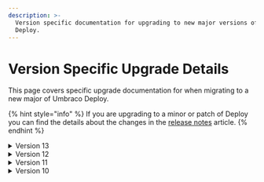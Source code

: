 ```yaml
---
description: >-
  Version specific documentation for upgrading to new major versions of Umbraco
  Deploy.
---
```


# Version Specific Upgrade Details

This page covers specific upgrade documentation for when migrating to a new major of Umbraco Deploy.

{% hint style="info" %}
If you are upgrading to a minor or patch of Deploy you can find the details about the changes in the [release notes](../../../11/umbraco-deploy/release-notes.md) article.
{% endhint %}

<details>

<summary>Version 13</summary>

Version 13 of Umbraco Deploy has a minimum dependency on Umbraco CMS core of `13.0.0`. It runs on .NET 8.

#### Breaking changes

Version 12 contains a number of breaking changes. We don't expect many projects to be affected by them as they are in areas that are not typical extension points. For reference though, the full details are listed here:

**Behavior**

* The default value for the configuration option `ResolveUserInTargetEnvironment` was changed to `true`.

**Configuration**

* [Configuration of relations](../deploy-settings.md#relationtypes) was changed from a list to a dictionary.

```json
// Before
"RelationTypes": [
  {
    "Alias": "relateParentDocumentOnDelete",
    "Mode": "Weak",
  },
  {
    "Alias": "relateShopItemOnCreate",
    "Mode": "Exclude",
  }
],

// After
"RelationTypes": {
  "relateParentDocumentOnDelete": "Weak",
  "relateShopItemOnCreate": "Exclude"
},
```

* [Configuration of value connectors](../deploy-settings.md#valueconnectors) was changed from a list to a dictionary.

```json
// Before
"ValueConnectors": [
  {
    "Alias": "nuPickers.DotNetCheckBoxPicker",
    "TypeName": "Umbraco.Deploy.Contrib.Connectors.ValueConnectors.NuPickersValueConnector,Umbraco.Deploy.Contrib.Connectors",
  }
],

// After
"ValueConnectors": {
  "nuPickers.DotNetCheckBoxPicker": "Umbraco.Deploy.Contrib.Connectors.ValueConnectors.NuPickersValueConnector, Umbraco.Deploy.Contrib.Connectors"
},
```

**Code**

The following updates describe the more significant changes to the codebase and public API:

* Moved value connectors for core property editors from `Umbraco.Deploy.Contrib` into `Umbraco.Deploy.Infrastructure`.
* Renamed the Deploy add-on for Umbraco Forms from `Umbraco.Deploy.Forms` to `Umbraco.Forms.Deploy`.

These updates are more minor. We don't expect many projects to be affected by them as they are in areas that are not typical extension points:

* Removed the obsolete `IsHeadless` property from `UmbracoCloudClientConfigurationInfo``.
* Made the `ProcessX` methods for each step of content connectors private.
* Removed the obsolete overload of `SaveContentType` on `ContentTypeConnectorBase`.
* An obsolete constructor was removed from `DictionaryItemConnector`.
* `QueueItemDto` was moved into the `Umbraco.Deploy.Infrastructure.Persistence` namespace.
* `DocumentConnector` has a changed constructor such that we can use redirect tracking logic now exposed from CMS.
* Remove now unnecessary interfaces and extension methods for rich text parsing. These were introduced to ensure backward compatibility in older versions: `IMacroParser2`, `IImageSourceParser2` and `ILocaLinkParser2`.

</details>

<details>

<summary>Version 12</summary>

Version 12 of Umbraco Deploy has a minimum dependency on Umbraco CMS core of `12.0.0`. It runs on .NET 7.

The forms deployment component has a minimum dependency on Umbraco Forms of `12.0.0`.

#### Breaking changes

Version 12 contains a number of breaking changes. We don't expect many projects to be affected by them as they are in areas that are not typical extension points. For reference though, the full details are listed here:

**License**

For anyone using Umbraco Deploy On-Premise, we've updated the licensing system in use for Umbraco 12.

Please [reach out to your partner or sales representative](https://umbraco.com/products/umbraco-deploy/umbraco-deploy-on-premises/#order) to obtain a new license for an existing subscription.

Use of Umbraco Deploy on Umbraco Cloud is not affected.

**Code**

* The obsolete constructor on `ConfigurePackageMigrationOptions` was removed.
* The obsolete properties on `FormArtifact` were removed.
* The obsolete constructor on `FileConnector` was removed.
* The obsolete constructor and method on `ArtifactRelator` were removed. An unused parameter in the retained constructor was removed.
* The `CreateSetSignatures` method was added to the `IDiskWorkItemFactory` interface.
* The `DiskWorkItemFactory` was made internal and an obsolete constructor removed.
* All methods in `UmbracoFormsCompatibility` were removed.
* Removed the unused class `TransferServiceExtensions`.
* Added the extension method available on `TransferEntityServiceExtensions` to `ITransferEntityService` and removed the class implementing the extension method.

</details>

<details>

<summary>Version 11</summary>

### Version 11

Version 11 of Umbraco Deploy has a minimum dependency on Umbraco CMS core of `11.0.0`. It runs on .NET 7.

The forms deployment component has a minimum dependency on Umbraco Forms of `11.0.0`.

#### Breaking changes

Version 11 contains a number of breaking changes. We don't expect many projects to be affected by them as they are in areas that are not typical extension points. For reference though, the full details are listed here:

**Code**

* The property `PreValues` on `FormArtifact` was changed from an `IEnumerable<string>` to an `IEnumerable<FieldPrevalue>`, where `FieldPrevalue` contains a `Value` and `Caption`.
* Nullable checks were enabled in the `Umbraco.Deploy.Forms` project and issues resolved by applying appropriate nullable settings to multiple properties.
* The `TreeNodeGetter` function set as a property on `DeployTransferRegisteredEntityTypeDetail.RemoteTreeDetail` now takes a non-nullable `HttpContext` parameter.
* The `matchesRoutePath` and `matchesNodeId` parameters provided to `ITransferEntityService.RegisterTransferEntityType`, and which populate the `MatchesRoutePath` and `MatchesNodeId` properties on `DeployTransferRegisteredEntityTypeDetail`, now take an HttpContext argument.
* The `MultiNodeTreePickerPreValueConnector` was removed (as the format for Umbraco 8+ is as UDIs, and hence there is no processing to do).
* Obsolete constructors, properties, and methods on `Manifest` were removed.
* Namespace of the `Package` class was adjusted and the obsolete property `Artifacts` was removed. `ArtifactsWithOptions` was renamed to `Artifacts`.
* The signature of `EnvironmentController.BeginCreateManifestForUdis` was changed.
* The temporary interface `IUmbracoEnvironmentWithOptionsAwareManifest` was removed and elements added to `IUmbracoEnvironment`.
* The signature of `IWorkItemFactory.CreateSourceDeplo`y was changed to accommodate culture and scheduled publishing options.
* The obsolete constructor on `SourceDeployWorkItem` was removed.
* The class `UmbracoFormsCompatibility` that is no longer required has been removed.
* Obsolete constructors were removed on `NoNodesController`, `UiController`, and `UiControllerBase`.
* Temporary interfaces for connectors, introduced to avoid breaking changes with the introduction of the `IContextCache` in 10.2, were removed and the method overloads added to the original interfaces.
* The obsolete constructor was removed on `WorkItemFactory`.
* The obsolete protected methods on `DeployRestoreWorkItemBase` were removed.

</details>

<details>

<summary>Version 10</summary>

### Version 10

Version 10 of Umbraco Deploy has a minimum dependency on Umbraco CMS core of `10.0.0`. It runs on .NET 6.

The forms deployment component has a minimum dependency on Umbraco Forms of `10.0.0`.

To migrate to version 10 you should first update to the latest minor release of version 9. This will ensure you have all the database schema changes in place.

#### Breaking changes

Version 10 includes  a number of breaking changes. These changes are unlikely to affect many projects because they're not in typical extension points. For reference though, the full details are listed here.

**Database Initialization**

When using Umbraco Deploy with Umbraco Cloud, a development database is automatically created when restoring a project into a local environment for the first time. With Umbraco 9 and previous versions, SQL CE could be used for this. This database type is no longer supported in Umbraco 10, so SQLite is available instead. SQLite will be the default format used for the local database.

If you prefer to use a supported alternative, you can ensure that a connection string is in place before triggering the restore operation.

For example, to use a local SQL Server Express instance, you would place this in your `appSettings.json` configuration file:

```json
{
  "ConnectionStrings": {
    "umbracoDbDSN": "Server=.\\SQLEXPRESS;Database=UmbracoDb;Integrated Security=true",
    "umbracoDbDSN_ProviderName": "Microsoft.Data.SqlClient"
  }
}
```

If you prefer to use LocalDB, either set a connection string as above:

```json
{
  "ConnectionStrings": {
    "umbracoDbDSN": "Data Source=(localdb)\\MSSQLLocalDB;AttachDbFilename=|DataDirectory|\\Umbraco.mdf;Integrated Security=True",
    "umbracoDbDSN_ProviderName": "Microsoft.Data.SqlClient"
  }
}
```

Or set the configuration value of `Umbraco:Deploy:Settings:PreferLocalDbConnectionString` to `true`:

```json
{
    "Umbraco": {
        "Deploy": {
            "Settings": {
                "PreferLocalDbConnectionString": true
            }
        }
    }
}
```

If you are upgrading from Umbraco 9 and already have a LocalDB instance, you can set this value to `true`. This will ensure it is used rather than a new, empty SQLite database.

**Configuration**

* The boolean property `IgnoreBrokenDependencies` has been removed, and the option is now controlled only by the `IgnoreBrokenDependenciesBehavior` configuration key, which takes an enumeration value.
  * The default value has changed to `IgnoreBrokenDependenciesBehavior.Restore`, as this will most likely be what developers require (allowing broken dependencies when restoring, but not when pushing to an upstream environment).
* `CurrentWorkspaceName` has been added to the `Project` configuration section. This will be used by on-premises installations.
  * Previously this used EnvironmentName in the `Debug` configuration section, which will still be used if defined to support upgrades. We recommend using the new configuration as it's more intuitively placed (that is not really a "debug" setting for on-premises installations).

**Code**

* The following classes have altered constructors taking additional parameters.
  * `DeployScopeProvider`
  * `ArtifactRelator`
  * `RepairDictionaryIdsWorkItem`
  * `DiskWorkItemFactory`
  * `ClearSignaturesWorkItem`
  * `MemberTypeConnector`
  * `DeployManagementDashboardController`
  * `CurrentEnvironment`
* Additional methods have been added to `IUmbracoEnvironment`.
* The property `BackOfficeDeployOperation` has been added to `IWorkItem`.
* The `RelationTypeArtifact` class has been moved to the `Umbraco.Deploy.Infrastructure.Artifacts` namespace.
* `IDiskEntityService` has been moved to the `Umbraco.Deploy.Infrastructure.Disk` namespace.
* An additional method, previously provided by an extension method, has been added to the `IDiskEntityService` interface.
* `DiskReadTask` has been moved to the `Umbraco.Deploy.Infrastructure.Work.BackgroundTasks` namespace.
* `ITransferEntityService.RegisterTransferEntityType` has an additional parameter.
* `DeployRegisteredEntityTypeDetail` was renamed to `DeployTransferRegisteredEntityTypeDetail`.
* Removed unused class `SerializablePropertyValue`.

</details>
